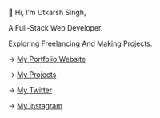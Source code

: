 👋 Hi, I’m Utkarsh Singh,

A Full-Stack Web Developer.

Exploring Freelancing And Making Projects.

-> [My Portfolio Website](https://utkarshsgithub.github.io/protfolio)

-> [My Projects](https://utkarshsgithub.github.io/projects)

-> [My Twitter](https://twitter.com/UtkarshCodes)

-> [My Instagram](https://instagram.com/utkarshcodes)
